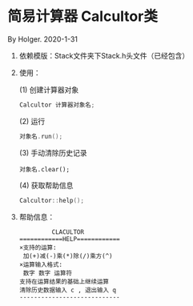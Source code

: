 # 简易计算器 Calcultor类

By Holger. 2020-1-31

1. 依赖模版：Stack文件夹下Stack.h头文件（已经包含）

2. 使用：

    (1) 创建计算器对象

    ```c++
    Calcultor 计算器对象名;
    ```

    (2) 运行

    ```c++
    对象名.run();
    ```

    (3) 手动清除历史记录

    ```
    对象名.clear();
    ```

    (4) 获取帮助信息

    ```c++
    Calcultor::help();
    ```

3. 帮助信息：

    ```
             CLACULTOR        
    ============HELP============
    ×支持的运算: 
     加(+)减(-)乘(*)除(/)乘方(^) 
    ×运算输入格式: 
     数字 数字 运算符
    支持在运算结果的基础上继续运算
    清除历史数据输入 c , 退出输入 q
    ----------------------------
    ```

    
